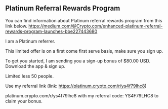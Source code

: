 ## Platinum Referral Rewards Program

You can find information about Platinum referral rewards program from this link below.
https://medium.com/@Crypto.com/enhanced-platinum-referral-rewards-program-launches-bbe227443680

I am a Platinum referrer. 

This limited offer is on a first come first serve basis, make sure you sign up.

To get you started, I am sending you a sign-up bonus of $80.00 USD. Download the app & sign up.

Limited less 50 people.

Use my referral link 
(link: https://platinum.crypto.com/r/ys4f79lhc8) 

platinum.crypto.com/r/ys4f79lhc8 with my referral code: YS4F79LHC8 to claim your bonus.

